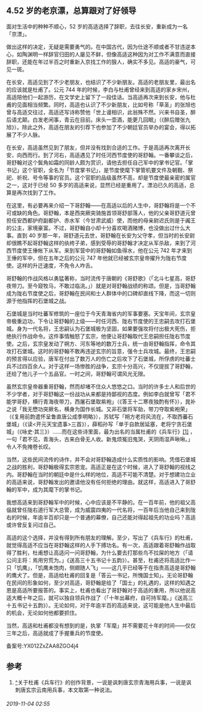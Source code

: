 ## 4.52 岁的老京漂，总算跟对了好领导
面对生活中的种种不顺心，52 岁的高适选择了辞职，去往长安，重新成为一名「京漂」。


做出这样的决定，无疑是需要勇气的。在中国古代，因为仕途不顺或者不甘违逆本心，如陶渊明一样辞官归田的人屡见不鲜，但像高适这种因为对工作不满意而直接辞职，还能在年过半百之时重新入京找工作的狠人，确实不多见。高适的豪气，可见一斑。


在长安，高适见到了不少老朋友，也结识了不少新朋友。高适的老朋友里，最出名的应该就是杜甫了。公元 744 年的时候，李白与杜甫曾经来到高适的家乡宋州，高适陪他们一起游历，在文学史上留下了一段佳话。当高适再次来到长安，他与杜甫的见面相当频繁。同时，高适也认识了不少新朋友，比如号称「草圣」的张旭也曾与高适交往过，高适还写诗称赞他「世上谩相识，此翁殊不然。兴来书自圣，醉后语尤颠。白发老闲事，青云在目前。床头一壶酒，能更几回眠」（《醉后赠张九旭》）。除此之外，高适在朋友的引荐下也参加了不少朝廷官员举办的宴会，得以拓展了不少人脉。


在长安，高适虽然见到了朋友，但并没有找到合适的工作。于是高适再次离开长安，向西而行。到了河右，高适遇见了时任河西节度使的哥舒翰。一番攀谈之后，哥舒翰对这个鬓角如霜的同龄人颇为赏识，请他去担任自己军中的掌书记官。「掌书记」这个官职，全名为「节度掌书记」，是节度使麾下掌管机要文件及朝觐、祭祀、祈祝、号令等事的官员。这个官职的品级虽然不高，却是节度使最亲密的属官之一，这对于已经 50 多岁的高适来说，显然已经是重用了。漂泊已久的高适，总算是再次找到了工作。


在这里，有必要再来介绍一下哥舒翰——在高适以后的人生中，哥舒翰将是一个不可或缺的角色。哥舒翰，本是西突厥突骑施首领哥舒部落人，他的父亲哥舒道元曾担任安西都护府副都护、赤水军（今甘肃武威）使，而他的母亲尉迟氏则是于阗王的公主，家境豪富。不过，哥舒翰自小却十分喜欢喝酒赌博，也没做出过什么大事。直到 40 岁那一年，哥舒道元去世，哥舒翰在长安为父守孝，但当时的长安尉却很瞧不起哥舒翰这样的纨绔子弟，感到受辱的哥舒翰才决定从军杀敌，来到了河西节度使王倕帐下从军。来到军营中的哥舒翰如鱼得水，他在公元 742 年才来到王倕的军中，但在五年之后的公元 747 年他就已经被玄宗皇帝擢升为陇右节度使。这样的升迁速度，不免令人咋舌。


哥舒翰的作战风格以勇猛著称，当时流传于唐朝的《哥舒歌》（「北斗七星高，哥舒夜带刀。至今窥牧马，不敢过临洮。」）就是对哥舒翰战绩的称颂。但是，当哥舒翰成为陇右节度使之后，哥舒翰在民间和士人群体中的口碑却直线下降，而这一切则源于他指挥的石堡城之战。


石堡城是当时吐蕃军修筑的一座位于今天青海省内的军事要塞。天宝年间，玄宗皇帝极重边功，下令让哥舒翰的上级——时任河西、陇右节度使的王忠嗣去攻打石堡城。身为一代名将，王忠嗣认为石堡城极为坚固，如果要强攻将付出极大死伤，拒绝执行作战命令。这件事情触怒了玄宗，他便让哥舒翰取代王忠嗣担任陇右节度使。之后，玄宗皇发动了朔方、河东等地的数万士兵，统一由哥舒翰指挥，命令其攻打石堡城。这时的哥舒翰不敢再违逆玄宗的旨意，强令士兵攻城。最终，王忠嗣的预言得以应验，唐军在付出了数万人的伤亡之后攻下了石堡城，所俘虏的吐蕃士兵不过四百余人。对于这样一场惨胜的战争，玄宗十分高兴，不仅提拔了哥舒翰，还给了他儿子一个五品官。一时之间，哥舒翰可谓风光无限。


虽然玄宗皇帝器重哥舒翰，然而却堵不住众人悠悠之口。当时的许多士人和后世的不少学者，对于哥舒翰这一份战功从来都是持鄙视的态度。例如李白就曾写「君不能学哥舒，横行青海夜带刀，西屠石堡取紫袍」（《答王十二寒夜独酌有怀》），晁补之说「我无懋功突厥名，横身为国作长城。又非石堡将军勍，带刀夺取紫袍荣」（《复用前韵遣怀呈鲁直唐公成季明略》），苏轼写「朔方老将风流在，不取西蕃石堡城」（《读<开元天宝遗事>三首》），薛稻孙写「单于自款居延塞，老将宁贪石堡城」（《咏史·其三》）……而在这些诗里面，最为出名的当属杜甫的《兵车行》[[1]](#ref_1) ，一句「君不见，青海头，古来白骨无人收。新鬼烦冤旧鬼哭，天阴雨湿声啾啾。」令人不免掩卷长叹。


当然，这些民间流传的诗作，并不会对哥舒翰造成什么实质性的影响。凭借石堡城之战的胜利，哥舒翰极得玄宗恩宠。高适正是在这个时候，进入了哥舒翰的视线之内。哥舒翰在当时的朝廷中是什么样的地位，高适不可能不清楚。对于想建功立业的高适来说，哥舒翰发出的邀请他没有任何拒绝的理由。就这样，高适进入了哥舒翰的军中，成为其麾下的掌书记。


我想高适来到哥舒翰军中的时候，心中应该是不平静的。在一百年前，他的祖父高偘就曾任陇右道行军大总管，成为威震四夷的一代名将，一百年后当他自己来到陇右的时候，年逾半百却只是一个普通的幕僚，自己还能对得起祖先的功业吗？高适或许曾反复问过自己。


高适的这个选择，并没有得到所有朋友的理解。至少，写出了《兵车行》的杜甫，就觉得高适不应当在哥舒翰这样的人手下搏功名。有一次，高适跟着哥舒翰作战取得了胜利，杜甫想让高适问一问哥舒翰，为什么要去打那些鸟不拉屎的地方（「请公问主将：焉用穷荒为。」《送高三十五书记十五韵》）。甚至，杜甫还将高适比作一只「饥鹰」，「饥鹰未饱肉，侧翅随人飞」——这几乎已经等于在指责高适是哥舒翰的鹰犬了。但是，高适给杜甫的回复是「答云一书记，所愧国士知」。无论哥舒翰在民间的形象如何，至少对高适，哥舒翰是给了「国士」的礼遇的，这样的知遇之恩是高适所要报答的。事实上，杜甫也看出了哥舒翰对于高适的重用，所以他说高适大概十年之后，就可以独自领兵作战了（「十年出幕府，自可持军麾。」《送高三十五书记十五韵》）。无论如何，对于年逾半百的高适来说，这可能是他人生中最后的机会，无论如何他都要抓住。


当然，高适和杜甫都没有想到的是，执掌「军麾」并不需要花十年的时间——仅仅三年之后，高适就成了手握重兵的节度使。


备案号:YX012ZxZAA8ZGO4j4


参考
--

1. [^](#ref_1_0)关于杜甫《兵车行》的创作背景，一说是讽刺唐玄宗青海用兵事，一说是讽刺唐玄宗云南用兵事，本文取第一种说法。

###### 2019-11-04 02:55
